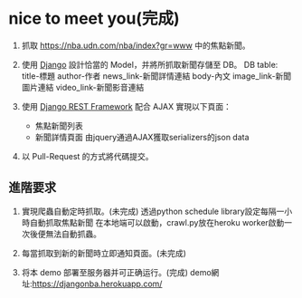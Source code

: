# nice to meet you(完成)
1. 抓取 https://nba.udn.com/nba/index?gr=www 中的焦點新聞。
2. 使用 [Django](https://www.djangoproject.com/) 設計恰當的 Model，并將所抓取新聞存儲至 DB。
   DB table:
     title-標題
     author-作者
     news_link-新聞詳情連結
     body-內文
     image_link-新聞圖片連結
     video_link-新聞影音連結
     
3. 使用 [Django REST Framework](http://www.django-rest-framework.org/) 配合 AJAX 實現以下頁面：
	 * 焦點新聞列表
	 * 新聞詳情頁面
	 由jquery通過AJAX獲取serializers的json data
	 
4. 以 Pull-Request 的方式將代碼提交。
	
## 進階要求
1. 實現爬蟲自動定時抓取。(未完成)
   透過python schedule library設定每隔一小時自動抓取焦點新聞
   在本地端可以啟動，crawl.py放在heroku worker啟動一次後便無法自動抓蟲。
   
2. 每當抓取到新的新聞時立即通知頁面。(未完成)
3. 将本 demo 部署至服务器并可正确运行。(完成)
   demo網址:https://djangonba.herokuapp.com/
